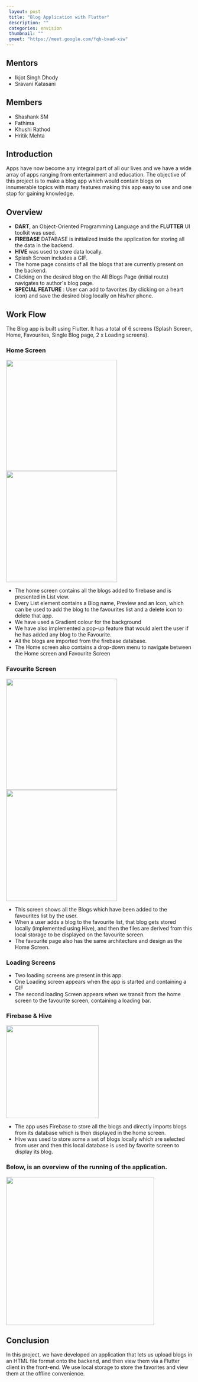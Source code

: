 ```yaml
---
 layout: post
 title: "Blog Application with Flutter"
 description: ""
 categories: envision
 thumbnail: ""
 gmeet: "https://meet.google.com/fqb-bvad-xiw"
---
```


## Mentors

- Ikjot Singh Dhody
- Sravani Katasani

## Members

- Shashank SM
- Fathima
- Khushi Rathod
- Hritik Mehta

## Introduction

Apps have now become any integral part of all our lives and we have a wide array of apps ranging from entertainment and education. The objective of this project is to make a blog app which would contain blogs on innumerable topics with many features making this app easy to use and one stop for gaining knowledge.

## Overview

- **DART**, an Object-Oriented Programming Language and the **FLUTTER** UI toolkit was used.
- **FIREBASE** DATABASE is initialized inside the application for storing all the data in the backend.
- **HIVE** was used to store data locally.
- Splash Screen includes a GIF.
- The home page consists of all the blogs that are currently present on the backend.
- Clicking on the desired blog on the All Blogs Page (initial route) navigates to author&#39;s blog page.
- **SPECIAL FEATURE** : User can add to favorites (by clicking on a heart icon) and save the desired blog locally on his/her phone.

## Work Flow

The Blog app is built using Flutter. It has a total of 6 screens (Splash Screen, Home, Favourites, Single Blog page, 2 x Loading screens).

### Home Screen

<img src = "https://raw.githubusercontent.com/ikjot-2605/blog-app/master/screenshots/all_blogs_page.jpeg?token=ANF347M322Y4NHZAATLUWL3AXPNJO" height = "300">
<img src = "https://raw.githubusercontent.com/ikjot-2605/blog-app/master/screenshots/add_to_favorites.jpeg?token=ANF347OGS4LZ6UOVEB4XSTTAXPOBO" height = "300">

- The home screen contains all the blogs added to firebase and is presented in List view.
- Every List element contains a Blog name, Preview and an Icon, which can be used to add the blog to the favourites list and a delete icon to delete that app.
- We have used a Gradient colour for the background
- We have also implemented a pop-up feature that would alert the user if he has added any blog to the Favourite.
- All the blogs are imported from the firebase database.
- The Home screen also contains a drop-down menu to navigate between the Home screen and Favourite Screen

### Favourite Screen

<img src = "https://raw.githubusercontent.com/ikjot-2605/blog-app/master/screenshots/favorites_page.jpeg?token=ANF347PQDJ3WHNIK3BWRJN3AXPOD6" height = "300">
<img src = "https://raw.githubusercontent.com/ikjot-2605/blog-app/master/screenshots/remove_from_favorites_page.jpeg?token=ANF347P5QJWDOMPE7S7E6KLAXPOEW" height = "300">

- This screen shows all the Blogs which have been added to the favourites list by the user.
- When a user adds a blog to the favourite list, that blog gets stored locally (implemented using Hive), and then the files are derived from this local storage to be displayed on the favourite screen.
- The favourite page also has the same architecture and design as the Home Screen.

### Loading Screens

- Two loading screens are present in this app.
- One Loading screen appears when the app is started and containing a GIF
- The second loading Screen appears when we transit from the home screen to the favourite screen, containing a loading bar.

### Firebase &amp; Hive

<img src = "https://raw.githubusercontent.com/ikjot-2605/blog-app/master/screenshots/firebase.png?token=ANF347MSPICQFWU3D3CQPC3AXPONI" height = "250">

- The app uses Firebase to store all the blogs and directly imports blogs from its database which is then displayed in the home screen.
- Hive was used to store some a set of blogs locally which are selected from user and then this local database is used by favorite screen to display its blog.

### Below, is an overview of the running of the application.

<img src = "https://raw.githubusercontent.com/ikjot-2605/blog-app/master/screenshots/runthrough_final.gif?token=ANF347KGQH2VJIHHHEUTNETAXPPJQ" height = "400">

## Conclusion

In this project, we have developed an application that lets us upload blogs in an HTML file format onto the backend, and then view them via a Flutter client in the front-end. We use local storage to store the favorites and view them at the offline convenience.
